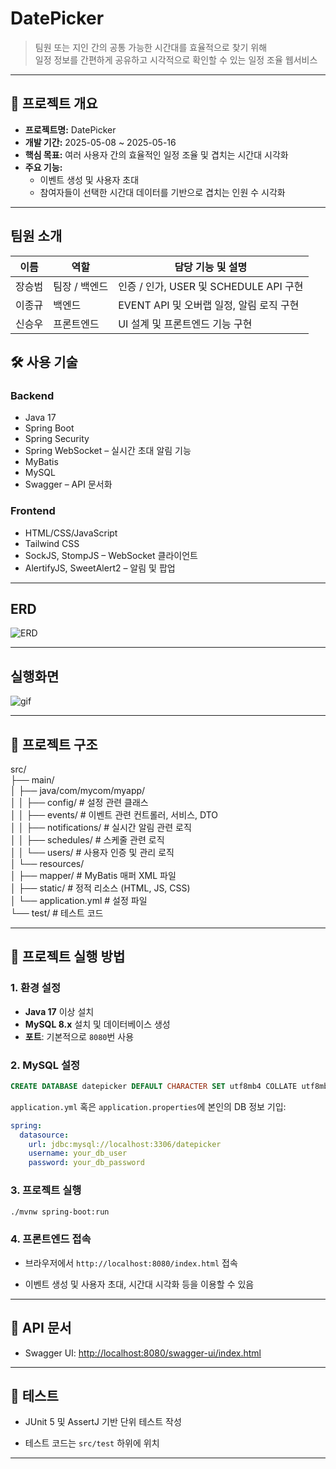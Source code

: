 # DatePicker

> 팀원 또는 지인 간의 공통 가능한 시간대를 효율적으로 찾기 위해  
> 일정 정보를 간편하게 공유하고 시각적으로 확인할 수 있는 일정 조율 웹서비스

---

## 📅 프로젝트 개요

- **프로젝트명:** DatePicker  
- **개발 기간:** 2025-05-08 ~ 2025-05-16  
- **핵심 목표:** 여러 사용자 간의 효율적인 일정 조율 및 겹치는 시간대 시각화  
- **주요 기능:**
  - 이벤트 생성 및 사용자 초대
  - 참여자들이 선택한 시간대 데이터를 기반으로 겹치는 인원 수 시각화

---

## 팀원 소개
| 이름   | 역할         | 담당 기능 및 설명 |
|--------|--------------|-------------------|
| 장승범| 팀장 / 백엔드 | 인증 / 인가, USER 및 SCHEDULE API 구현 |
| 이종규 | 백엔드   | EVENT API 및 오버랩 일정, 알림 로직 구현  |
| 신승우 | 프론트엔드       | UI 설계 및 프론트엔드 기능 구현 |

## 🛠 사용 기술

### Backend
- Java 17
- Spring Boot
- Spring Security
- Spring WebSocket – 실시간 초대 알림 기능
- MyBatis
- MySQL
- Swagger – API 문서화

### Frontend
- HTML/CSS/JavaScript
- Tailwind CSS
- SockJS, StompJS – WebSocket 클라이언트
- AlertifyJS, SweetAlert2 – 알림 및 팝업

---

## ERD

![ERD](https://github.com/user-attachments/assets/c992f57a-f706-438b-95c0-a43ad1d7ea1a)

---

## 실행화면

![gif](https://github.com/user-attachments/assets/902c3d30-0a6f-4a42-9e19-c2cfb229044e)

---

## 🧱 프로젝트 구조

src/  
├── main/  
│ ├── java/com/mycom/myapp/  
│ │ ├── config/ # 설정 관련 클래스  
│ │ ├── events/ # 이벤트 관련 컨트롤러, 서비스, DTO  
│ │ ├── notifications/ # 실시간 알림 관련 로직  
│ │ ├── schedules/ # 스케줄 관련 로직  
│ │ └── users/ # 사용자 인증 및 관리 로직  
│ └── resources/  
│ ├── mapper/ # MyBatis 매퍼 XML 파일  
│ ├── static/ # 정적 리소스 (HTML, JS, CSS)  
│ └── application.yml # 설정 파일  
└── test/ # 테스트 코드

---

## 🚀 프로젝트 실행 방법

### 1. 환경 설정

- **Java 17** 이상 설치
- **MySQL 8.x** 설치 및 데이터베이스 생성
- **포트**: 기본적으로 `8080`번 사용

### 2. MySQL 설정

```sql
CREATE DATABASE datepicker DEFAULT CHARACTER SET utf8mb4 COLLATE utf8mb4_unicode_ci;

```

`application.yml` 혹은 `application.properties`에 본인의 DB 정보 기입:

```yaml
spring:
  datasource:
    url: jdbc:mysql://localhost:3306/datepicker
    username: your_db_user
    password: your_db_password

```

### 3. 프로젝트 실행

```bash
./mvnw spring-boot:run

```

### 4. 프론트엔드 접속

-   브라우저에서 `http://localhost:8080/index.html` 접속
    
-   이벤트 생성 및 사용자 초대, 시간대 시각화 등을 이용할 수 있음
    

----------

## 📑 API 문서

-   Swagger UI: [http://localhost:8080/swagger-ui/index.html](http://localhost:8080/swagger-ui/index.html)
    
----------

## 🧪 테스트

-   JUnit 5 및 AssertJ 기반 단위 테스트 작성
    
-   테스트 코드는 `src/test` 하위에 위치
    

----------

